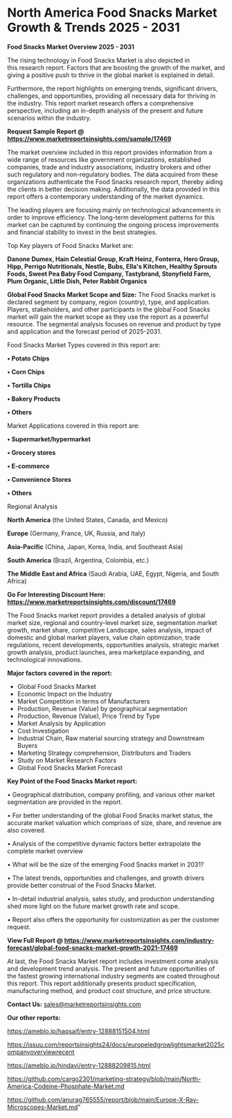 # North America Food Snacks Market Growth & Trends 2025 - 2031

<Strong> Food Snacks Market Overview 2025 - 2031</strong>

The rising technology in Food Snacks Market is also depicted in this research report. Factors that are boosting the growth of the market, and giving a positive push to thrive in the global market is explained in detail.

Furthermore, the report highlights on emerging trends, significant drivers, challenges, and opportunities, providing all necessary data for thriving in the industry. This report market research offers a comprehensive perspective, including an in-depth analysis of the present and future scenarios within the industry.

<strong>Request Sample Report @ <a href=https://www.marketreportsinsights.com/sample/17469>https://www.marketreportsinsights.com/sample/17469</a></strong>

The market overview included in this report provides information from a wide range of resources like government organizations, established companies, trade and industry associations, industry brokers and other such regulatory and non-regulatory bodies. The data acquired from these organizations authenticate the Food Snacks research report, thereby aiding the clients in better decision making. Additionally, the data provided in this report offers a contemporary understanding of the market dynamics.

The leading players are focusing mainly on technological advancements in order to improve efficiency. The long-term development patterns for this market can be captured by continuing the ongoing process improvements and financial stability to invest in the best strategies.

Top Key players of Food Snacks Market are:

<strong>Danone Dumex, Hain Celestial Group, Kraft Heinz, Fonterra, Hero Group, Hipp, Perrigo Nutritionals, Nestle, Bubs, Ella's Kitchen, Healthy Sprouts Foods, Sweet Pea Baby Food Company, Tastybrand, Stonyfield Farm, Plum Organic, Little Dish, Peter Rabbit Organics</strong>

<strong><b>Global Food Snacks Market Scope and Size:</b></strong>
The Food Snacks market is declared segment by company, region (country), type, and application. Players, stakeholders, and other participants in the global Food Snacks market will gain the market scope as they use the report as a powerful resource. The segmental analysis focuses on revenue and product by type and application and the forecast period of 2025-2031.

Food Snacks Market Types covered in this report are:

<strong>• Potato Chips

• Corn Chips

• Tortilla Chips

• Bakery Products

• Others</strong>

Market Applications covered in this report are:

<strong>• Supermarket/hypermarket

• Grocery stores

• E-commerce

• Convenience Stores

• Others</strong> 

Regional Analysis

<strong>North America</strong> (the United States, Canada, and Mexico)

<strong>Europe</strong> (Germany, France, UK, Russia, and Italy)

<strong>Asia-Pacific</strong> (China, Japan, Korea, India, and Southeast Asia)

<strong>South America</strong> (Brazil, Argentina, Colombia, etc.)

<strong>The Middle East and Africa</strong> (Saudi Arabia, UAE, Egypt, Nigeria, and South Africa)

<strong>Go For Interesting Discount Here: <a href=https://www.marketreportsinsights.com/discount/17469>https://www.marketreportsinsights.com/discount/17469</a></strong>

The Food Snacks market report provides a detailed analysis of global market size, regional and country-level market size, segmentation market growth, market share, competitive Landscape, sales analysis, impact of domestic and global market players, value chain optimization, trade regulations, recent developments, opportunities analysis, strategic market growth analysis, product launches, area marketplace expanding, and technological innovations.

<strong><b>Major factors covered in the report:</b></strong>
<ul>
  <li>Global Food Snacks Market </li>
  <li>Economic Impact on the Industry</li>
  <li>Market Competition in terms of Manufacturers</li>
  <li>Production, Revenue (Value) by geographical segmentation</li>
  <li>Production, Revenue (Value), Price Trend by Type</li>
  <li>Market Analysis by Application</li>
  <li>Cost Investigation</li>
  <li>Industrial Chain, Raw material sourcing strategy and Downstream Buyers</li>
  <li>Marketing Strategy comprehension, Distributors and Traders</li>
  <li>Study on Market Research Factors</li>
  <li>Global Food Snacks Market Forecast</li>
</ul>

<strong><b>Key Point of the Food Snacks Market report:</b></strong>

• Geographical distribution, company profiling, and various other market segmentation are provided in the report.

• For better understanding of the global Food Snacks market status, the accurate market valuation which comprises of size, share, and revenue are also covered.

• Analysis of the competitive dynamic factors better extrapolate the complete market overview

• What will be the size of the emerging Food Snacks market in 2031?

• The latest trends, opportunities and challenges, and growth drivers provide better construal of the Food Snacks Market.

• In-detail industrial analysis, sales study, and production understanding shed more light on the future market growth rate and scope.

• Report also offers the opportunity for customization as per the customer request.

<strong><b>View Full Report @ <a href=https://www.marketreportsinsights.com/industry-forecast/global-food-snacks-market-growth-2021-17469>https://www.marketreportsinsights.com/industry-forecast/global-food-snacks-market-growth-2021-17469</a></b></strong>


At last, the Food Snacks Market report includes investment come analysis and development trend analysis. The present and future opportunities of the fastest growing international industry segments are coated throughout this report. This report additionally presents product specification, manufacturing method, and product cost structure, and price structure.

<strong>Contact Us:</strong>
sales@marketreportsinsights.com

<strong>Our other reports:</strong>

<a href=https://ameblo.jp/haqsaif/entry-12888151504.html>https://ameblo.jp/haqsaif/entry-12888151504.html</a>

<a href=https://issuu.com/reportsinsights24/docs/europeledgrowlightsmarket2025companyoverviewrecent>https://issuu.com/reportsinsights24/docs/europeledgrowlightsmarket2025companyoverviewrecent</a>

<a href=https://ameblo.jp/hindavi/entry-12888209815.html>https://ameblo.jp/hindavi/entry-12888209815.html</a>

<a href=https://github.com/cargo2301/marketing-strategy/blob/main/North-America-Codeine-Phosphate-Market.md>https://github.com/cargo2301/marketing-strategy/blob/main/North-America-Codeine-Phosphate-Market.md</a>

<a href=https://github.com/anurag765555/report/blob/main/Europe-X-Ray-Microscopes-Market.md>https://github.com/anurag765555/report/blob/main/Europe-X-Ray-Microscopes-Market.md</a>"
